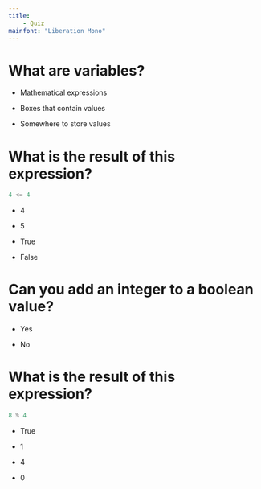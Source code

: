 ```yaml
---
title:
    - Quiz
mainfont: "Liberation Mono"
---
```


# What are variables?

- Mathematical expressions

- Boxes that contain values

- Somewhere to store values

# What is the result of this expression?

```python
4 <= 4
```

- 4

- 5

- True

- False

# Can you add an integer to a boolean value?

- Yes

- No

# What is the result of this expression?

```python
8 % 4
```

- True

- 1

- 4

- 0
